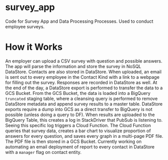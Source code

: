 # survey_app
Code for Survey App and Data Processing Processes. Used to conduct employee surveys.
# How it Works
An employer can upload a CSV survey with question and possible answers. The app will parse the information and store the survey in NoSQL DataStore.
Contacts are also stored in DataStore. When uploaded, an email is sent out to every employee in the Contact Kind with a link to a webpage for filling out the survey.
Responses are recorded in DataStore as well. At the end of the day, a DataStore export is performed to transfer the data to a GCS Bucket.
From the GCS Bucket, the data is loaded into a BigQuery `truncated` staging table, where a cleansing query is performed to remove DataStore metadata and append survey results to a master table.
DataStore exports require a dump into GCS as a direct transfer to BigQuery is not possible (unless doing a query to DF).
When results are uploaded to the BigQuery Table, this creates a log in StackDriver that PubSub is listening to. Seeing this specific log triggers a Cloud Function.
The Cloud Function queries that survey data, creates a bar chart to visualize proportion of answers for every question, and saves every graph in a multi-page PDF file.
The PDF file is then stored in a GCS Bucket. Currently working on automating an email deployment of report to every contact in DataStore with a `manager` flag on contact entity.
